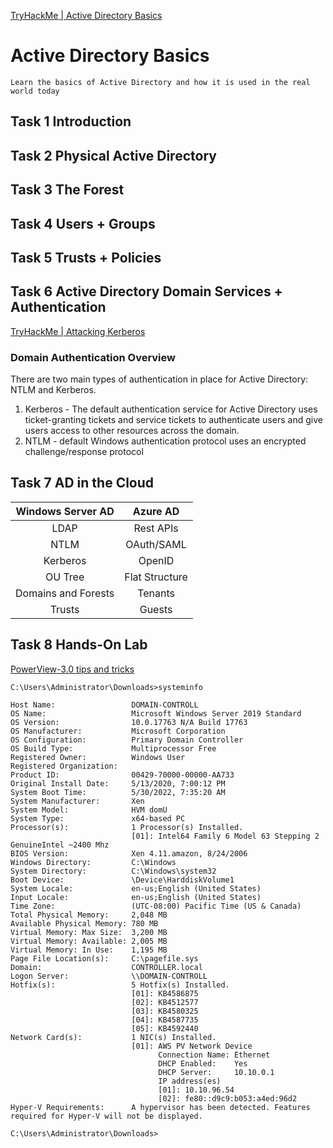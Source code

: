 [TryHackMe | Active Directory Basics](https://tryhackme.com/room/activedirectorybasics)
# Active Directory Basics
`Learn the basics of Active Directory and how it is used in the real world today`
## Task 1 Introduction

## Task 2 Physical Active Directory

## Task 3 The Forest

## Task 4 Users + Groups

## Task 5 Trusts + Policies

## Task 6 Active Directory Domain Services + Authentication
[TryHackMe | Attacking Kerberos](https://tryhackme.com/room/attackingkerberos)

### Domain Authentication Overview
There are two main types of authentication in place for Active Directory: NTLM and Kerberos.
1. Kerberos - The default authentication service for Active Directory uses ticket-granting tickets and service tickets to authenticate users and give users access to other resources across the domain.
2. NTLM - default Windows authentication protocol uses an encrypted challenge/response protocol

## Task 7 AD in the Cloud
|   Windows Server AD   |   Azure AD    |
|     :-----------:     |   :-------:   |
|   LDAP                |   Rest APIs   |
|   NTLM                |   OAuth/SAML  |
|   Kerberos            |   OpenID      |
|   OU Tree             |   Flat Structure    |
| Domains and Forests   |   Tenants     |
|   Trusts              |   Guests      |

## Task 8 Hands-On Lab
[PowerView-3.0 tips and tricks](https://gist.github.com/HarmJ0y/184f9822b195c52dd50c379ed3117993)

```
C:\Users\Administrator\Downloads>systeminfo

Host Name:                 DOMAIN-CONTROLL
OS Name:                   Microsoft Windows Server 2019 Standard
OS Version:                10.0.17763 N/A Build 17763
OS Manufacturer:           Microsoft Corporation
OS Configuration:          Primary Domain Controller
OS Build Type:             Multiprocessor Free
Registered Owner:          Windows User
Registered Organization:
Product ID:                00429-70000-00000-AA733
Original Install Date:     5/13/2020, 7:00:12 PM
System Boot Time:          5/30/2022, 7:35:20 AM
System Manufacturer:       Xen
System Model:              HVM domU
System Type:               x64-based PC
Processor(s):              1 Processor(s) Installed.
                           [01]: Intel64 Family 6 Model 63 Stepping 2 GenuineIntel ~2400 Mhz
BIOS Version:              Xen 4.11.amazon, 8/24/2006
Windows Directory:         C:\Windows
System Directory:          C:\Windows\system32
Boot Device:               \Device\HarddiskVolume1
System Locale:             en-us;English (United States)
Input Locale:              en-us;English (United States)
Time Zone:                 (UTC-08:00) Pacific Time (US & Canada)
Total Physical Memory:     2,048 MB
Available Physical Memory: 780 MB
Virtual Memory: Max Size:  3,200 MB
Virtual Memory: Available: 2,005 MB
Virtual Memory: In Use:    1,195 MB
Page File Location(s):     C:\pagefile.sys
Domain:                    CONTROLLER.local
Logon Server:              \\DOMAIN-CONTROLL
Hotfix(s):                 5 Hotfix(s) Installed.
                           [01]: KB4586875
                           [02]: KB4512577
                           [03]: KB4580325
                           [04]: KB4587735
                           [05]: KB4592440
Network Card(s):           1 NIC(s) Installed.
                           [01]: AWS PV Network Device
                                 Connection Name: Ethernet
                                 DHCP Enabled:    Yes
                                 DHCP Server:     10.10.0.1
                                 IP address(es)
                                 [01]: 10.10.96.54
                                 [02]: fe80::d9c9:b053:a4ed:96d2
Hyper-V Requirements:      A hypervisor has been detected. Features required for Hyper-V will not be displayed.

C:\Users\Administrator\Downloads>
```

